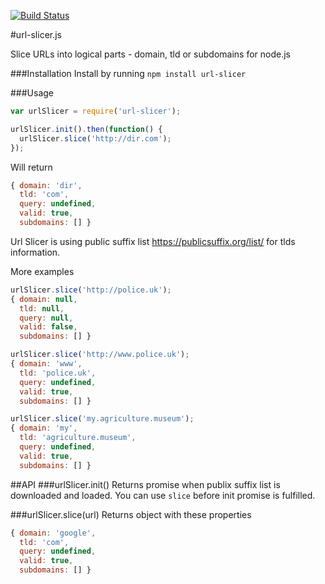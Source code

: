 [![Build Status](https://travis-ci.org/nacholibre/url-slicer.js.svg?branch=master)](https://travis-ci.org/nacholibre/url-slicer.js)

#url-slicer.js

Slice URLs into logical parts - domain, tld or subdomains for node.js

###Installation
Install by running `npm install url-slicer`

###Usage
```javascript
var urlSlicer = require('url-slicer');

urlSlicer.init().then(function() {
  urlSlicer.slice('http://dir.com');
});
```
Will return
```javascript
{ domain: 'dir',
  tld: 'com',
  query: undefined,
  valid: true,
  subdomains: [] }
```

Url Slicer is using public suffix list https://publicsuffix.org/list/ for tlds information.

More examples
```javascript
urlSlicer.slice('http://police.uk');
{ domain: null,
  tld: null,
  query: null,
  valid: false,
  subdomains: [] }

```
```javascript
urlSlicer.slice('http://www.police.uk');
{ domain: 'www',
  tld: 'police.uk',
  query: undefined,
  valid: true,
  subdomains: [] }
```
```javascript
urlSlicer.slice('my.agriculture.museum');
{ domain: 'my',
  tld: 'agriculture.museum',
  query: undefined,
  valid: true,
  subdomains: [] }

```

##API
###urlSlicer.init()
Returns promise when publix suffix list is downloaded and loaded. You can use `slice` before init promise is fulfilled.

###urlSlicer.slice(url)
Returns object with these properties
```javascript
{ domain: 'google',
  tld: 'com',
  query: undefined,
  valid: true,
  subdomains: [] }
```
